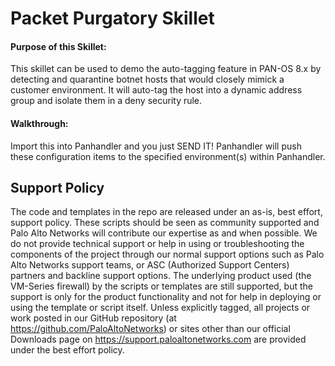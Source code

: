 # Packet Purgatory Skillet

#### Purpose of this Skillet:
This skillet can be used to demo the auto-tagging feature in PAN-OS 8.x by detecting and quarantine botnet hosts that would closely mimick a customer environment. It will auto-tag the host into a dynamic address group and isolate them in a deny security rule.

#### Walkthrough:
Import this into Panhandler and you just SEND IT! Panhandler will push these configuration items to the specified environment(s) within Panhandler.

## Support Policy
The code and templates in the repo are released under an as-is, best effort,
support policy. These scripts should be seen as community supported and
Palo Alto Networks will contribute our expertise as and when possible.
We do not provide technical support or help in using or troubleshooting the
components of the project through our normal support options such as
Palo Alto Networks support teams, or ASC (Authorized Support Centers)
partners and backline support options. The underlying product used
(the VM-Series firewall) by the scripts or templates are still supported,
but the support is only for the product functionality and not for help in
deploying or using the template or script itself. Unless explicitly tagged,
all projects or work posted in our GitHub repository
(at https://github.com/PaloAltoNetworks) or sites other than our official
Downloads page on https://support.paloaltonetworks.com are provided under
the best effort policy.
